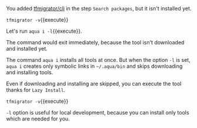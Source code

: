 You added [tfmigrator/cli](https://github.com/tfmigrator/cli) in the step `Search packages`, but it isn't installed yet.

`tfmigrator -v`{{execute}}

Let's run `aqua i -l`{{execute}}.

The command would exit immediately, because the tool isn't downloaded and installed yet.

The command `aqua i` installs all tools at once.
But when the option `-l` is set, `aqua i` creates only symbolic links in `~/.aqua/bin` and skips downloading and installing tools.

Even if downloading and installing are skipped, you can execute the tool thanks for `Lazy Install`.

`tfmigrator -v`{{execute}}

`-l` option is useful for local development, because you can install only tools which are needed for you.
